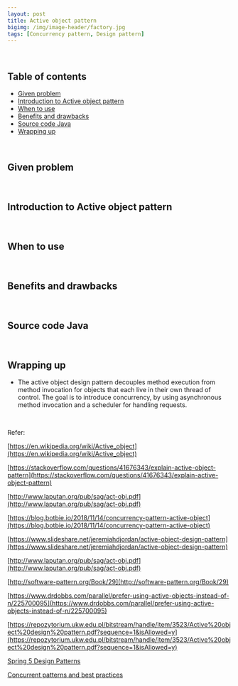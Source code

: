 ```yaml
---
layout: post
title: Active object pattern
bigimg: /img/image-header/factory.jpg
tags: [Concurrency pattern, Design pattern]
---
```




<br>

## Table of contents
- [Given problem](#given-problem)
- [Introduction to Active object pattern](#introduction-to-active-object-pattern)
- [When to use](#when-to-use)
- [Benefits and drawbacks](#benefits-and-drawbacks)
- [Source code Java](#source-code-java)
- [Wrapping up](#wrapping-up)


<br>

## Given problem






<br>

## Introduction to Active object pattern






<br>

## When to use





<br>

## Benefits and drawbacks





<br>

## Source code Java






<br>

## Wrapping up
- The active object design pattern decouples method execution from method invocation for objects that each live in their own thread of control. The goal is to introduce concurrency, by using asynchronous method invocation and a scheduler for handling requests.





<br>

Refer:

[https://en.wikipedia.org/wiki/Active_object](https://en.wikipedia.org/wiki/Active_object)

[https://stackoverflow.com/questions/41676343/explain-active-object-pattern](https://stackoverflow.com/questions/41676343/explain-active-object-pattern)

[http://www.laputan.org/pub/sag/act-obj.pdf](http://www.laputan.org/pub/sag/act-obj.pdf)

[https://blog.botbie.io/2018/11/14/concurrency-pattern-active-object](https://blog.botbie.io/2018/11/14/concurrency-pattern-active-object)

[https://www.slideshare.net/jeremiahdjordan/active-object-design-pattern](https://www.slideshare.net/jeremiahdjordan/active-object-design-pattern)

[http://www.laputan.org/pub/sag/act-obj.pdf](http://www.laputan.org/pub/sag/act-obj.pdf)

[http://software-pattern.org/Book/29](http://software-pattern.org/Book/29)

[https://www.drdobbs.com/parallel/prefer-using-active-objects-instead-of-n/225700095](https://www.drdobbs.com/parallel/prefer-using-active-objects-instead-of-n/225700095)

[https://repozytorium.ukw.edu.pl/bitstream/handle/item/3523/Active%20object%20design%20pattern.pdf?sequence=1&isAllowed=y](https://repozytorium.ukw.edu.pl/bitstream/handle/item/3523/Active%20object%20design%20pattern.pdf?sequence=1&isAllowed=y)

[Spring 5 Design Patterns]()

[Concurrent patterns and best practices]()
